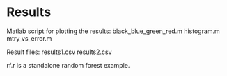 Results
=======

Matlab script for plotting the results:
	black_blue_green_red.m
	histogram.m
	mtry_vs_error.m

Result files:
	results1.csv
	results2.csv
	
rf.r is a standalone random forest example.	